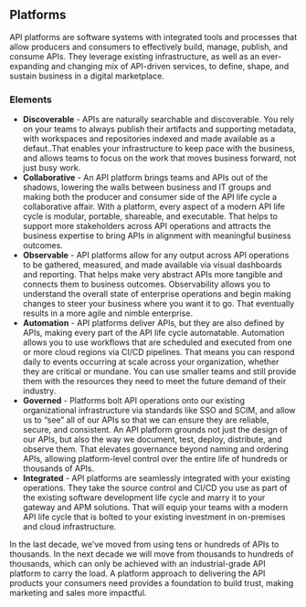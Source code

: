 ## Platforms 
API platforms are software systems with integrated tools and processes that allow producers and consumers to effectively build, manage, publish, and consume APIs. They leverage existing infrastructure, as well as an ever-expanding and changing mix of API-driven services, to define, shape, and sustain business in a digital marketplace. 

### Elements 
 

- **Discoverable** - APIs are naturally searchable and discoverable. You rely on your teams to always publish their artifacts and supporting metadata, with workspaces and repositories indexed and made available as a defaut..That enables your infrastructure to keep pace with the business, and allows teams to focus on the work that moves business forward, not just busy work. 
- **Collaborative** - An API platform brings teams and APIs out of the shadows, lowering the walls between business and IT groups and making both the producer and consumer side of the API life cycle a collaborative affair. With a platform, every aspect of a modern API life cycle is modular, portable, shareable, and executable. That helps to support more stakeholders across API operations and attracts the business expertise to bring APIs in alignment with meaningful business outcomes. 
- **Observable** - API platforms allow for any output across API operations to be gathered, measured, and made available via visual dashboards and reporting. That helps make very abstract APIs more tangible and connects them to business outcomes. Observability allows you to understand the overall state of enterprise operations and begin making changes to steer your business where you want it to go. That eventually results in a more agile and nimble enterprise. 
- **Automation** - API platforms deliver APIs, but they are also defined by APIs, making every part of the API life cycle automatable. Automation allows you
to use workflows that are scheduled and executed from one or more cloud regions via CI/CD pipelines. That means you can respond daily to events occurring at scale across your organization, whether they are critical or mundane. You can use smaller teams and still provide them with the resources they need to meet the future demand of their industry. 
- **Governed** - Platforms bolt API operations onto our existing organizational infrastructure via standards like SSO and SCIM, and allow us to “see” all of our APIs so that we can ensure they are reliable, secure, and consistent.
An API platform grounds not just the design of our APIs, but also the way
we document, test, deploy, distribute, and observe them. That elevates governance beyond naming and ordering APIs, allowing platform-level control over the entire life of hundreds or thousands of APIs. 
- **Integrated** - API platforms are seamlessly integrated with your existing operations. They take the source control and CI/CD you use as part of the existing software development life cycle and marry it to your gateway and APM solutions. That will equip your teams with a modern API life cycle that is bolted to your existing investment in on-premises and cloud infrastructure. 
 

In the last decade, we’ve moved from using tens or hundreds of APIs to thousands. In the next decade we will move from thousands to hundreds of thousands, which can only be achieved with an industrial-grade API platform to carry the load.
A platform approach to delivering the API products your consumers need provides a foundation to build trust, making marketing and sales more impactful. 
